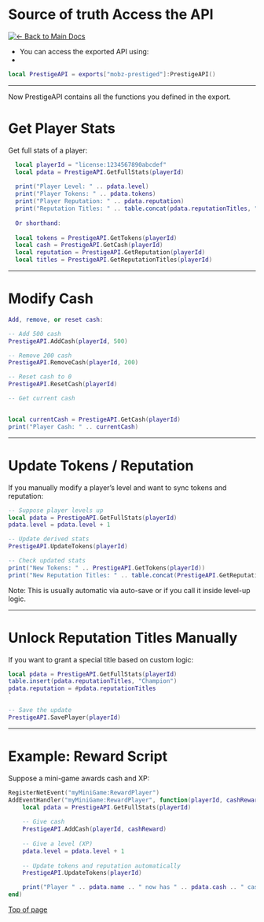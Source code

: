 # Source of truth Access the API


[![← Back to Main Docs](https://img.shields.io/badge/←_Back_to_Main_Docs-9c2590?style=for-the-badge&logo=mobz%20development)](../README.md)


* You can access the exported API using:
* 
```lua
local PrestigeAPI = exports["mobz-prestiged"]:PrestigeAPI()
```

---

Now PrestigeAPI contains all the functions you defined in the export.

# Get Player Stats

Get full stats of a player:

```lua
  local playerId = "license:1234567890abcdef"
  local pdata = PrestigeAPI.GetFullStats(playerId)
  
  print("Player Level: " .. pdata.level)
  print("Player Tokens: " .. pdata.tokens)
  print("Player Reputation: " .. pdata.reputation)
  print("Reputation Titles: " .. table.concat(pdata.reputationTitles, ", "))
  
  Or shorthand:
  
  local tokens = PrestigeAPI.GetTokens(playerId)
  local cash = PrestigeAPI.GetCash(playerId)
  local reputation = PrestigeAPI.GetReputation(playerId)
  local titles = PrestigeAPI.GetReputationTitles(playerId)
```

---

# Modify Cash
```lua
Add, remove, or reset cash:

-- Add 500 cash
PrestigeAPI.AddCash(playerId, 500)

-- Remove 200 cash
PrestigeAPI.RemoveCash(playerId, 200)

-- Reset cash to 0
PrestigeAPI.ResetCash(playerId)

-- Get current cash


local currentCash = PrestigeAPI.GetCash(playerId)
print("Player Cash: " .. currentCash)
```

---

# Update Tokens / Reputation

If you manually modify a player’s level and want to sync tokens and reputation:

```lua
-- Suppose player levels up
local pdata = PrestigeAPI.GetFullStats(playerId)
pdata.level = pdata.level + 1

-- Update derived stats
PrestigeAPI.UpdateTokens(playerId)

-- Check updated stats
print("New Tokens: " .. PrestigeAPI.GetTokens(playerId))
print("New Reputation Titles: " .. table.concat(PrestigeAPI.GetReputationTitles(playerId), ", "))
```

Note: This is usually automatic via auto-save or if you call it inside level-up logic.

---

# Unlock Reputation Titles Manually

If you want to grant a special title based on custom logic:

```lua
local pdata = PrestigeAPI.GetFullStats(playerId)
table.insert(pdata.reputationTitles, "Champion")
pdata.reputation = #pdata.reputationTitles
`

-- Save the update
PrestigeAPI.SavePlayer(playerId)
```

---

# Example: Reward Script
Suppose a mini-game awards cash and XP:

```lua
RegisterNetEvent("myMiniGame:RewardPlayer")
AddEventHandler("myMiniGame:RewardPlayer", function(playerId, cashReward)
    local pdata = PrestigeAPI.GetFullStats(playerId)
    
    -- Give cash
    PrestigeAPI.AddCash(playerId, cashReward)
    
    -- Give a level (XP)
    pdata.level = pdata.level + 1
    
    -- Update tokens and reputation automatically
    PrestigeAPI.UpdateTokens(playerId)

    print("Player " .. pdata.name .. " now has " .. pdata.cash .. " cash and " .. pdata.tokens .. " tokens.")
end)
```

[Top of page](#Source-of-truth-Access-the-API)

